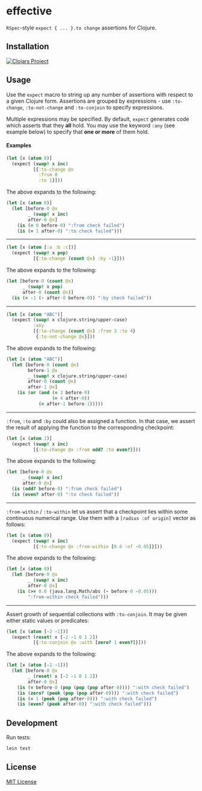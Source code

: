# effective

`RSpec`-style `expect { ... }.to change` assertions for Clojure.

## Installation

[![Clojars Project](https://img.shields.io/clojars/v/com.eureton/effective.svg)](https://clojars.org/com.eureton/effective)

## Usage

Use the `expect` macro to string up any number of assertions with respect to a given Clojure form. Assertions are grouped by expressions - use `:to-change`, `:to-not-change` and `:to-conjoin` to specify expressions.

Multiple expressions may be specified. By default, `expect` generates code which asserts that they **all** hold. You may use the keyword `:any` (see example below) to specify that **one or more** of them hold.

#### Examples

``` clojure
(let [x (atom 0)]
  (expect (swap! x inc)
          [{:to-change @x
            :from 0
            :to 1}]))
```

The above expands to the following:

``` clojure
(let [x (atom 0)]
  (let [before-0 @x
        _ (swap! x inc)
        after-0 @x]
    (is (= 0 before-0) ":from check failed")
    (is (= 1 after-0) ":to check failed")))
```

---

``` clojure
(let [x (atom [:a :b :c])]
  (expect (swap! x pop)
          [{:to-change (count @x) :by -1}]))
```

The above expands to the following:

``` clojure
(let [before-0 (count @x)
      _ (swap! x pop)
      after-0 (count @x)]
  (is (= -1 (- after-0 before-0)) ":by check failed"))
```

---

``` clojure
(let [x (atom "ABC")]
  (expect (swap! x clojure.string/upper-case)
          :any
          [{:to-change (count @x) :from 3 :to 4}
           {:to-not-change @x}]))
```

The above expands to the following:

``` clojure
(let [x (atom "ABC")]
  (let [before-0 (count @x)
        before-1 @x
        _ (swap! x clojure.string/upper-case)
        after-0 (count @x)
        after-1 @x]
    (is (or (and (= 3 before-0)
                 (= 4 after-0))
            (= after-1 before-1)))))
```

---

`:from`, `:to` and `:by` could also be assigned a function. In that case, we assert the result of applying the function to the corresponding checkpoint:

``` clojure
(let [x (atom 1)]
  (expect (swap! x inc)
          [{:to-change @x :from odd? :to even?}]))
```

The above expands to the following:

``` clojure
(let [before-0 @x
      _ (swap! x inc)
      after-0 @x]
  (is (odd? before-0) ":from check failed")
  (is (even? after-0) ":to check failed"))
```

---

`:from-within` / `:to-within` let us assert that a checkpoint lies within some continuous numerical range. Use them with a `[radius :of origin]` vector as follows:

``` clojure
(let [x (atom 0)]
  (expect (swap! x inc)
          [{:to-change @x :from-within [0.6 :of -0.05]}]))
```

The above expands to the following:

``` clojure
(let [x (atom 0)]
  (let [before-0 @x
        _ (swap! x inc)
        after-0 @x]
    (is (>= 0.6 (java.lang.Math/abs (- before-0 -0.05)))
        ":from-within check failed")))
```

---

Assert growth of sequential collections with `:to-conjoin`. It may be given either static values or predicates:

``` clojure
(let [x (atom [-2 -1])]
  (expect (reset! x [-2 -1 0 1 2])
          [{:to-conjoin @x :with [zero? 1 even?]}]))
```

The above expands to the following:

``` clojure
(let [x (atom [-2 -1])]
  (let [before-0 @x
        _ (reset! x [-2 -1 0 1 2])
        after-0 @x]
    (is (= before-0 (pop (pop (pop after-0)))) ":with check failed")
    (is (zero? (peek (pop (pop after-0)))) ":with check failed")
    (is (= 1 (peek (pop after-0))) ":with check failed")
    (is (even? (peek after-0)) ":with check failed")))
```

## Development

Run tests:

``` bash
lein test
```

## License

[MIT License](https://github.com/eureton/effective/blob/master/LICENSE)
